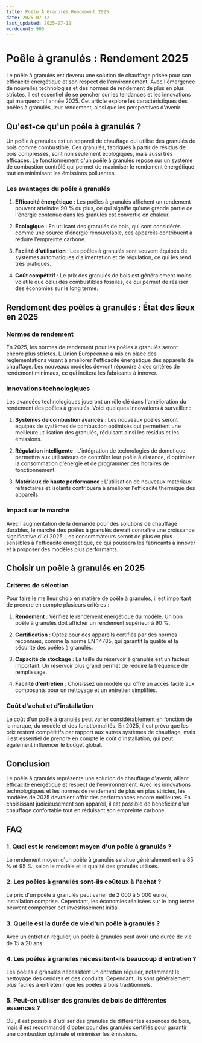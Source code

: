```yaml
---
title: Poêle À Granulés Rendement 2025
date: 2025-07-12
last_updated: 2025-07-12
wordcount: 900
---
```


# Poêle à granulés : Rendement 2025

Le poêle à granulés est devenu une solution de chauffage prisée pour son efficacité énergétique et son respect de l'environnement. Avec l'émergence de nouvelles technologies et des normes de rendement de plus en plus strictes, il est essentiel de se pencher sur les tendances et les innovations qui marqueront l'année 2025. Cet article explore les caractéristiques des poêles à granulés, leur rendement, ainsi que les perspectives d'avenir.

## Qu'est-ce qu'un poêle à granulés ?

Un poêle à granulés est un appareil de chauffage qui utilise des granulés de bois comme combustible. Ces granulés, fabriqués à partir de résidus de bois compressés, sont non seulement écologiques, mais aussi très efficaces. Le fonctionnement d'un poêle à granulés repose sur un système de combustion contrôlé qui permet de maximiser le rendement énergétique tout en minimisant les émissions polluantes.

### Les avantages du poêle à granulés

1. **Efficacité énergétique** : Les poêles à granulés affichent un rendement pouvant atteindre 90 % ou plus, ce qui signifie qu'une grande partie de l'énergie contenue dans les granulés est convertie en chaleur.
   
2. **Écologique** : En utilisant des granulés de bois, qui sont considérés comme une source d'énergie renouvelable, ces appareils contribuent à réduire l'empreinte carbone.

3. **Facilité d'utilisation** : Les poêles à granulés sont souvent équipés de systèmes automatiques d'alimentation et de régulation, ce qui les rend très pratiques.

4. **Coût compétitif** : Le prix des granulés de bois est généralement moins volatile que celui des combustibles fossiles, ce qui permet de réaliser des économies sur le long terme.

## Rendement des poêles à granulés : État des lieux en 2025

### Normes de rendement

En 2025, les normes de rendement pour les poêles à granulés seront encore plus strictes. L'Union Européenne a mis en place des réglementations visant à améliorer l'efficacité énergétique des appareils de chauffage. Les nouveaux modèles devront répondre à des critères de rendement minimaux, ce qui incitera les fabricants à innover.

### Innovations technologiques

Les avancées technologiques joueront un rôle clé dans l'amélioration du rendement des poêles à granulés. Voici quelques innovations à surveiller :

1. **Systèmes de combustion avancés** : Les nouveaux poêles seront équipés de systèmes de combustion optimisés qui permettent une meilleure utilisation des granulés, réduisant ainsi les résidus et les émissions.

2. **Régulation intelligente** : L'intégration de technologies de domotique permettra aux utilisateurs de contrôler leur poêle à distance, d'optimiser la consommation d'énergie et de programmer des horaires de fonctionnement.

3. **Matériaux de haute performance** : L'utilisation de nouveaux matériaux réfractaires et isolants contribuera à améliorer l'efficacité thermique des appareils.

### Impact sur le marché

Avec l'augmentation de la demande pour des solutions de chauffage durables, le marché des poêles à granulés devrait connaître une croissance significative d'ici 2025. Les consommateurs seront de plus en plus sensibles à l'efficacité énergétique, ce qui poussera les fabricants à innover et à proposer des modèles plus performants.

## Choisir un poêle à granulés en 2025

### Critères de sélection

Pour faire le meilleur choix en matière de poêle à granulés, il est important de prendre en compte plusieurs critères :

1. **Rendement** : Vérifiez le rendement énergétique du modèle. Un bon poêle à granulés doit afficher un rendement supérieur à 90 %.

2. **Certification** : Optez pour des appareils certifiés par des normes reconnues, comme la norme EN 14785, qui garantit la qualité et la sécurité des poêles à granulés.

3. **Capacité de stockage** : La taille du réservoir à granulés est un facteur important. Un réservoir plus grand permet de réduire la fréquence de remplissage.

4. **Facilité d'entretien** : Choisissez un modèle qui offre un accès facile aux composants pour un nettoyage et un entretien simplifiés.

### Coût d'achat et d'installation

Le coût d'un poêle à granulés peut varier considérablement en fonction de la marque, du modèle et des fonctionnalités. En 2025, il est prévu que les prix restent compétitifs par rapport aux autres systèmes de chauffage, mais il est essentiel de prendre en compte le coût d'installation, qui peut également influencer le budget global.

## Conclusion

Le poêle à granulés représente une solution de chauffage d'avenir, alliant efficacité énergétique et respect de l'environnement. Avec les innovations technologiques et les normes de rendement de plus en plus strictes, les modèles de 2025 devraient offrir des performances encore meilleures. En choisissant judicieusement son appareil, il est possible de bénéficier d'un chauffage confortable tout en réduisant son empreinte carbone.

## FAQ

### 1. Quel est le rendement moyen d'un poêle à granulés ?

Le rendement moyen d'un poêle à granulés se situe généralement entre 85 % et 95 %, selon le modèle et la qualité des granulés utilisés.

### 2. Les poêles à granulés sont-ils coûteux à l'achat ?

Le prix d'un poêle à granulés peut varier de 2 000 à 5 000 euros, installation comprise. Cependant, les économies réalisées sur le long terme peuvent compenser cet investissement initial.

### 3. Quelle est la durée de vie d'un poêle à granulés ?

Avec un entretien régulier, un poêle à granulés peut avoir une durée de vie de 15 à 20 ans.

### 4. Les poêles à granulés nécessitent-ils beaucoup d'entretien ?

Les poêles à granulés nécessitent un entretien régulier, notamment le nettoyage des cendres et des conduits. Cependant, ils sont généralement plus faciles à entretenir que les poêles à bois traditionnels.

### 5. Peut-on utiliser des granulés de bois de différentes essences ?

Oui, il est possible d'utiliser des granulés de différentes essences de bois, mais il est recommandé d'opter pour des granulés certifiés pour garantir une combustion optimale et minimiser les émissions.